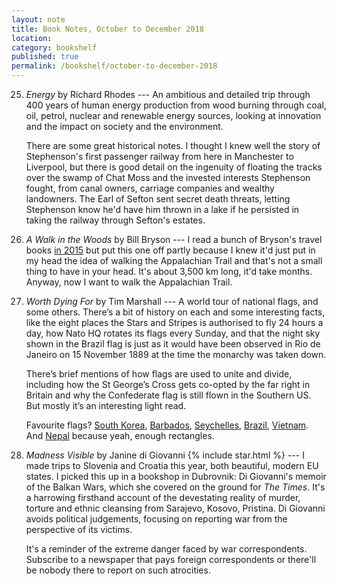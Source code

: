 ```yaml
---
layout: note
title: Book Notes, October to December 2018
location:
category: bookshelf
published: true
permalink: /bookshelf/october-to-december-2018
---
```


25. _Energy_ by Richard Rhodes --- An ambitious and detailed trip through 400
    years of human energy production from wood burning through coal, oil,
    petrol, nuclear and renewable energy sources, looking at innovation and the
    impact on society and the environment.

    There are some great historical notes. I thought I knew well the story of
    Stephenson's first passenger railway from here in Manchester to Liverpool,
    but there is good detail on the ingenuity of floating the tracks over the
    swamp of Chat Moss and the invested interests Stephenson fought, from canal
    owners, carriage companies and wealthy landowners. The Earl of Sefton sent
    secret death threats, letting Stephenson know he'd have him thrown in a lake
    if he persisted in taking the railway through Sefton's estates.
 
26. _A Walk in the Woods_ by Bill Bryson --- I read a bunch of Bryson's travel
    books [in 2015][2015] but put this one off partly because I knew it'd just
    put in my head the idea of walking the Appalachian Trail and that's not a
    small thing to have in your head. It's about 3,500 km long, it'd take
    months. Anyway, now I want to walk the Appalachian Trail.

27. _Worth Dying For_ by Tim Marshall --- A world tour of national flags, and
    some others. There’s a bit of history on each and some interesting facts,
    like the eight places the Stars and Stripes is authorised to fly 24 hours a
    day, how Nato HQ rotates its flags every Sunday, and that the night sky
    shown in the Brazil flag is just as it would have been observed in Rio de
    Janeiro on 15 November 1889 at the time the monarchy was taken down.

    There’s brief mentions of how flags are used to unite and divide, including
    how the St George’s Cross gets co-opted by the far right in Britain and why
    the Confederate flag is still flown in the Southern US. But mostly it’s an
    interesting light read.

    Favourite flags? [South Korea][flag-sk], [Barbados][flag-b],
    [Seychelles][flag-sey], [Brazil][flag-br], [Vietnam][flag-v]. And
    [Nepal][flag-n] because yeah, enough rectangles.

28. _Madness Visible_ by Janine di Giovanni {% include star.html %} --- I made
    trips to Slovenia and Croatia this year, both beautiful, modern EU states. I
    picked this up in a bookshop in Dubrovnik: Di Giovanni's memoir of the
    Balkan Wars, which she covered on the ground for _The Times_. It's a
    harrowing firsthand account of the devestating reality of murder, torture
    and ethnic cleansing from Sarajevo, Kosovo, Pristina. Di Giovanni avoids
    political judgements, focusing on reporting war from the perspective of its
    victims.

    It's a reminder of the extreme danger faced by war correspondents.
    Subscribe to a newspaper that pays foreign correspondents or there'll be
    nobody there to report on such atrocities.

[flag-sk]: https://en.wikipedia.org/wiki/Flag_of_South_Korea
[flag-b]: https://en.wikipedia.org/wiki/Flag_of_Barbados
[flag-sey]: https://en.wikipedia.org/wiki/Flag_of_Seychelles
[flag-br]: https://en.wikipedia.org/wiki/Flag_of_Brazil
[flag-v]: https://en.wikipedia.org/wiki/Flag_of_Vietnam
[flag-n]: https://en.wikipedia.org/wiki/Flag_of_Nepal

[2015]: /bookshelf/2015
